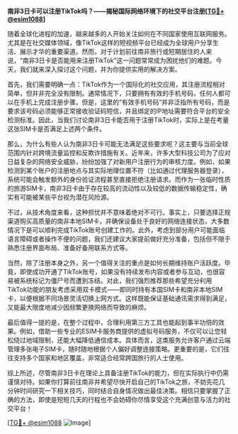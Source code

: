 **南非3日卡可以注册TikTok吗？——揭秘国际网络环境下的社交平台注册[[TG💪+ @esim1088](https://t.me/s/esim1088)]**

随着全球化进程的加速，越来越多的人开始关注如何在不同国家使用互联网服务。尤其是在社交媒体领域，像TikTok这样的短视频平台已经成为全球用户分享生活、展示才华的重要渠道。然而，对于计划前往南非旅行或短期居住的人来说，“南非3日卡是否能用来注册TikTok”这一问题常常成为困扰他们的难题。今天，我们就来深入探讨这个问题，并为你提供实用的解决方案。

首先，我们需要明确一点：TikTok作为一个国际化的社交应用，其注册流程相对简单，但并非完全没有限制。通常情况下，只要拥有有效的手机号码，任何人都可以在手机上完成注册步骤。但是，这里的“有效手机号码”并非泛指所有号码，而是要求该号码必须能够正常接收验证码短信，并且绑定的IP地址需要符合平台的安全检测标准。因此，当我们讨论南非3日卡能否用于注册TikTok时，实际上是在考量这张SIM卡是否满足上述两个条件。

那么，为什么有些人认为南非3日卡可能无法满足这些要求呢？这主要与当前全球范围内针对跨境流量监控和反欺诈措施有关。近年来，许多大型科技公司为了应对日益复杂的网络安全威胁，纷纷加强了对新用户注册行为的审核力度。例如，如果检测到某个账户的注册地点与其实际地理位置不符（比如通过代理服务器登录），系统可能会触发额外的身份验证流程甚至直接拒绝注册请求。而作为一张临时性质的旅游SIM卡，南非3日卡由于存在较高的流动性以及较低的数据传输稳定性，确实有可能被某些平台视为潜在风险源。

不过，从技术角度来看，这种担忧并不意味着绝对不可行。事实上，只要选择正规渠道购买高质量的南非本地SIM卡，并确保设备处于良好的网络连接状态，大多数情况下是可以顺利完成TikTok账号创建工作的。此外，考虑到部分用户可能面临语言障碍或者操作不便的问题，我们还建议大家提前做好充分准备，包括但不限于熟悉注册界面布局、准备好备用联系方式等。

当然，除了注册本身之外，另一个值得关注的重点是如何长期维持账户活跃度。毕竟，即使成功开通了TikTok账号，如果没有持续发布内容或者参与互动，也很容易被系统标记为僵尸号而遭到冻结。对此，我们强烈推荐那些希望充分利用TikTok功能的朋友考虑采用双卡模式——即同时持有本国SIM卡和南非本地SIM卡，以便根据不同场景灵活切换上网方式。这样既能保证基础通讯需求得到满足，又能最大限度地减少因频繁更换网络而导致的麻烦。

最后值得一提的是，在整个过程中，合理利用第三方工具也能起到事半功倍的效果。例如，借助一些专业的ESIM卡服务商提供的虚拟号码服务，不仅可以让您轻松绕过地域限制，还能大幅降低通信成本。具体而言，这类服务允许客户通过云端管理多张电子SIM卡，随时随地根据个人偏好调整连接策略。更重要的是，它们往往支持多个国家和地区覆盖，非常适合经常跨国旅行的人士使用。

综上所述，尽管南非3日卡在理论上具备注册TikTok的能力，但在实际执行中仍需谨慎对待。如果你打算前往南非并希望尽快开启自己的TikTok之旅，不妨先花几分钟时间研究一下相关技巧，同时结合自身情况做出最佳决策。相信只要掌握了正确的方法，即使是短短几天的行程也不会妨碍你尽情享受这个充满创意与活力的社交平台！

[[TG💪+ @esim1088](https://t.me/s/esim1088) ![Image](https://i.postimg.cc/4NQfJmqS/Snipaste-2025-05-13-00-14-12.png)]